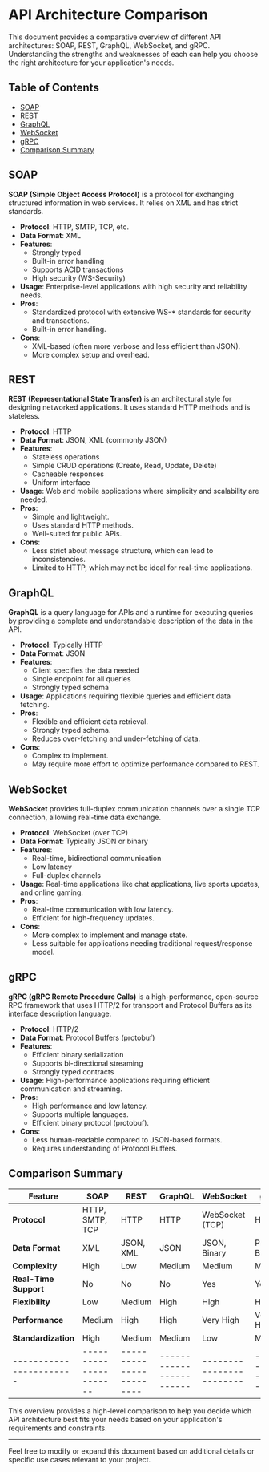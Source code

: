 # API Architecture Comparison

This document provides a comparative overview of different API architectures: SOAP, REST, GraphQL, WebSocket, and gRPC. Understanding the strengths and weaknesses of each can help you choose the right architecture for your application's needs.

## Table of Contents

- [SOAP](#soap)
- [REST](#rest)
- [GraphQL](#graphql)
- [WebSocket](#websocket)
- [gRPC](#grpc)
- [Comparison Summary](#comparison-summary)

## SOAP

**SOAP (Simple Object Access Protocol)** is a protocol for exchanging structured information in web services. It relies on XML and has strict standards.

- **Protocol**: HTTP, SMTP, TCP, etc.
- **Data Format**: XML
- **Features**:
  - Strongly typed
  - Built-in error handling
  - Supports ACID transactions
  - High security (WS-Security)
- **Usage**: Enterprise-level applications with high security and reliability needs.
- **Pros**:
  - Standardized protocol with extensive WS-* standards for security and transactions.
  - Built-in error handling.
- **Cons**:
  - XML-based (often more verbose and less efficient than JSON).
  - More complex setup and overhead.

## REST

**REST (Representational State Transfer)** is an architectural style for designing networked applications. It uses standard HTTP methods and is stateless.

- **Protocol**: HTTP
- **Data Format**: JSON, XML (commonly JSON)
- **Features**:
  - Stateless operations
  - Simple CRUD operations (Create, Read, Update, Delete)
  - Cacheable responses
  - Uniform interface
- **Usage**: Web and mobile applications where simplicity and scalability are needed.
- **Pros**:
  - Simple and lightweight.
  - Uses standard HTTP methods.
  - Well-suited for public APIs.
- **Cons**:
  - Less strict about message structure, which can lead to inconsistencies.
  - Limited to HTTP, which may not be ideal for real-time applications.

## GraphQL

**GraphQL** is a query language for APIs and a runtime for executing queries by providing a complete and understandable description of the data in the API.

- **Protocol**: Typically HTTP
- **Data Format**: JSON
- **Features**:
  - Client specifies the data needed
  - Single endpoint for all queries
  - Strongly typed schema
- **Usage**: Applications requiring flexible queries and efficient data fetching.
- **Pros**:
  - Flexible and efficient data retrieval.
  - Strongly typed schema.
  - Reduces over-fetching and under-fetching of data.
- **Cons**:
  - Complex to implement.
  - May require more effort to optimize performance compared to REST.

## WebSocket

**WebSocket** provides full-duplex communication channels over a single TCP connection, allowing real-time data exchange.

- **Protocol**: WebSocket (over TCP)
- **Data Format**: Typically JSON or binary
- **Features**:
  - Real-time, bidirectional communication
  - Low latency
  - Full-duplex channels
- **Usage**: Real-time applications like chat applications, live sports updates, and online gaming.
- **Pros**:
  - Real-time communication with low latency.
  - Efficient for high-frequency updates.
- **Cons**:
  - More complex to implement and manage state.
  - Less suitable for applications needing traditional request/response model.

## gRPC

**gRPC (gRPC Remote Procedure Calls)** is a high-performance, open-source RPC framework that uses HTTP/2 for transport and Protocol Buffers as its interface description language.

- **Protocol**: HTTP/2
- **Data Format**: Protocol Buffers (protobuf)
- **Features**:
  - Efficient binary serialization
  - Supports bi-directional streaming
  - Strongly typed contracts
- **Usage**: High-performance applications requiring efficient communication and streaming.
- **Pros**:
  - High performance and low latency.
  - Supports multiple languages.
  - Efficient binary protocol (protobuf).
- **Cons**:
  - Less human-readable compared to JSON-based formats.
  - Requires understanding of Protocol Buffers.

## Comparison Summary

| Feature               | SOAP                 | REST                   | GraphQL               | WebSocket              | gRPC                   |
|-----------------------|----------------------|------------------------|------------------------|------------------------|------------------------|
| **Protocol**          | HTTP, SMTP, TCP      | HTTP                   | HTTP                   | WebSocket (TCP)        | HTTP/2                 |
| **Data Format**       | XML                  | JSON, XML              | JSON                   | JSON, Binary           | Protocol Buffers       |
| **Complexity**        | High                 | Low                    | Medium                 | Medium                 | Medium                 |
| **Real-Time Support** | No                   | No                     | No                     | Yes                    | Yes                    |
| **Flexibility**       | Low                  | Medium                 | High                   | High                   | High                   |
| **Performance**       | Medium               | High                   | High                   | Very High              | Very High              |
| **Standardization**   | High                 | Medium                 | Medium                 | Low                    | Medium                 |
|-----------------------|----------------------|------------------------|------------------------|------------------------|------------------------|

This overview provides a high-level comparison to help you decide which API architecture best fits your needs based on your application's requirements and constraints.

---

Feel free to modify or expand this document based on additional details or specific use cases relevant to your project.
